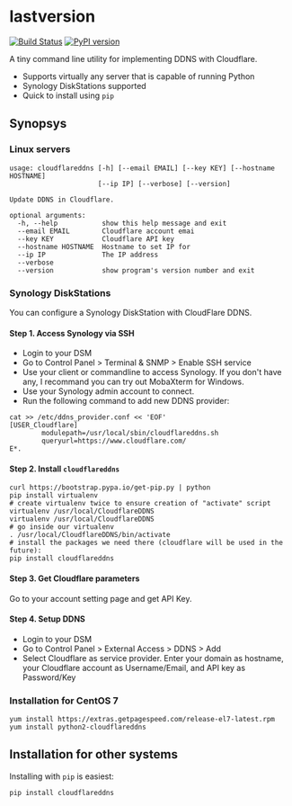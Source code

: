# lastversion 

[![Build Status](https://travis-ci.org/cloudflareddns/lastversion.svg?branch=master)](https://travis-ci.org/dvershinin/lastversion)
[![PyPI version](https://badge.fury.io/py/cloudflareddns.svg)](https://badge.fury.io/py/cloudflareddns)

A tiny command line utility for implementing DDNS with Cloudflare.

* Supports virtually any server that is capable of running Python
* Synology DiskStations supported
* Quick to install using `pip`

## Synopsys


### Linux servers

```
usage: cloudflareddns [-h] [--email EMAIL] [--key KEY] [--hostname HOSTNAME]
                      [--ip IP] [--verbose] [--version]

Update DDNS in Cloudflare.

optional arguments:
  -h, --help           show this help message and exit
  --email EMAIL        Cloudflare account emai
  --key KEY            Cloudflare API key
  --hostname HOSTNAME  Hostname to set IP for
  --ip IP              The IP address
  --verbose
  --version            show program's version number and exit
```

### Synology DiskStations

You can configure a Synology DiskStation with CloudFlare DDNS.
    
#### Step 1. Access Synology via SSH

* Login to your DSM
* Go to Control Panel > Terminal & SNMP > Enable SSH service
* Use your client or commandline to access Synology. If you don't have any, I recommand you can try out MobaXterm for Windows.
* Use your Synology admin account to connect.
* Run the following command to add new DDNS provider:

```
cat >> /etc/ddns_provider.conf << 'EOF'
[USER_Cloudflare]
        modulepath=/usr/local/sbin/cloudflareddns.sh
        queryurl=https://www.cloudflare.com/
E*.
```

#### Step 2. Install `cloudflareddns`

```
curl https://bootstrap.pypa.io/get-pip.py | python
pip install virtualenv
# create virtualenv twice to ensure creation of "activate" script
virtualenv /usr/local/CloudflareDDNS
virtualenv /usr/local/CloudflareDDNS
# go inside our virtualenv
. /usr/local/CloudflareDDNS/bin/activate
# install the packages we need there (cloudflare will be used in the future):
pip install cloudflareddns
```

#### Step 3. Get Cloudflare parameters

Go to your account setting page and get API Key.

#### Step 4. Setup DDNS

* Login to your DSM
* Go to Control Panel > External Access > DDNS > Add
* Select Cloudflare as service provider. Enter your domain as hostname, your Cloudflare account as Username/Email, and API key as Password/Key
    

### Installation for CentOS 7

    yum install https://extras.getpagespeed.com/release-el7-latest.rpm
    yum install python2-cloudflareddns
    
## Installation for other systems

Installing with `pip` is easiest:

    pip install cloudflareddns

